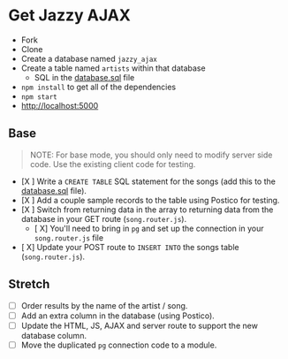 # Get Jazzy AJAX

- Fork
- Clone
- Create a database named `jazzy_ajax`
- Create a table named `artists` within that database
  - SQL in the [database.sql](database.sql) file
- `npm install` to get all of the dependencies
- `npm start`
- [http://localhost:5000](http://localhost:5000)

## Base

> NOTE: For base mode, you should only need to modify server side code. Use the existing client code for testing.

- [X ] Write a `CREATE TABLE` SQL statement for the songs (add this to the [database.sql](database.sql) file).
- [X ] Add a couple sample records to the table using Postico for testing.
- [X ] Switch from returning data in the array to returning data from the database in your GET route (`song.router.js`).
  - [ X] You'll need to bring in `pg` and set up the connection in your `song.router.js` file
- [ X] Update your POST route to `INSERT INTO` the songs table (`song.router.js`).

## Stretch

- [ ] Order results by the name of the artist / song.
- [ ] Add an extra column in the database (using Postico).
- [ ] Update the HTML, JS, AJAX and server route to support the new database column.
- [ ] Move the duplicated `pg` connection code to a module.
